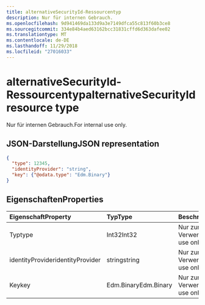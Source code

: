 ```yaml
---
title: alternativeSecurityId-Ressourcentyp
description: Nur für internen Gebrauch.
ms.openlocfilehash: 9d941469da133d9a3e7149dfca55c813f60b3ce8
ms.sourcegitcommit: 334e84b4aed63162bcc31831cffd6d363dafee02
ms.translationtype: MT
ms.contentlocale: de-DE
ms.lasthandoff: 11/29/2018
ms.locfileid: "27016033"
---
```

# <a name="alternativesecurityid-resource-type"></a><span data-ttu-id="4bafb-103">alternativeSecurityId-Ressourcentyp</span><span class="sxs-lookup"><span data-stu-id="4bafb-103">alternativeSecurityId resource type</span></span>

<span data-ttu-id="4bafb-104">Nur für internen Gebrauch.</span><span class="sxs-lookup"><span data-stu-id="4bafb-104">For internal use only.</span></span>

## <a name="json-representation"></a><span data-ttu-id="4bafb-105">JSON-Darstellung</span><span class="sxs-lookup"><span data-stu-id="4bafb-105">JSON representation</span></span>

<!--{
  "blockType": "resource",
  "@odata.type": "microsoft.graph.alternativeSecurityId"
}-->

```json
{
  "type": 12345,
  "identityProvider": "string",
  "key": {"@odata.type": "Edm.Binary"}
}
```

## <a name="properties"></a><span data-ttu-id="4bafb-106">Eigenschaften</span><span class="sxs-lookup"><span data-stu-id="4bafb-106">Properties</span></span>
| <span data-ttu-id="4bafb-107">Eigenschaft</span><span class="sxs-lookup"><span data-stu-id="4bafb-107">Property</span></span>         | <span data-ttu-id="4bafb-108">Typ</span><span class="sxs-lookup"><span data-stu-id="4bafb-108">Type</span></span>       | <span data-ttu-id="4bafb-109">Beschreibung</span><span class="sxs-lookup"><span data-stu-id="4bafb-109">Description</span></span>
|:-----------------|:-----------|:---------------------
| <span data-ttu-id="4bafb-110">Typ</span><span class="sxs-lookup"><span data-stu-id="4bafb-110">type</span></span>             | <span data-ttu-id="4bafb-111">Int32</span><span class="sxs-lookup"><span data-stu-id="4bafb-111">Int32</span></span>      | <span data-ttu-id="4bafb-112">Nur zur internen Verwendung</span><span class="sxs-lookup"><span data-stu-id="4bafb-112">For internal use only</span></span>
| <span data-ttu-id="4bafb-113">identityProvider</span><span class="sxs-lookup"><span data-stu-id="4bafb-113">identityProvider</span></span> | <span data-ttu-id="4bafb-114">string</span><span class="sxs-lookup"><span data-stu-id="4bafb-114">string</span></span>     | <span data-ttu-id="4bafb-115">Nur zur internen Verwendung</span><span class="sxs-lookup"><span data-stu-id="4bafb-115">For internal use only</span></span>
| <span data-ttu-id="4bafb-116">Key</span><span class="sxs-lookup"><span data-stu-id="4bafb-116">key</span></span>              | <span data-ttu-id="4bafb-117">Edm.Binary</span><span class="sxs-lookup"><span data-stu-id="4bafb-117">Edm.Binary</span></span> | <span data-ttu-id="4bafb-118">Nur zur internen Verwendung</span><span class="sxs-lookup"><span data-stu-id="4bafb-118">For internal use only</span></span>
